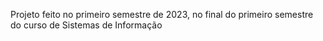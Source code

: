 Projeto feito no primeiro semestre de 2023, no final do primeiro semestre do curso de Sistemas de Informação
